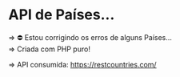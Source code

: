 # API de Países...
⇒ ⛔️ Estou corrigindo os erros de alguns Países... <br>
⇒ Criada com PHP puro!<br>

⇒ API consumida: https://restcountries.com/